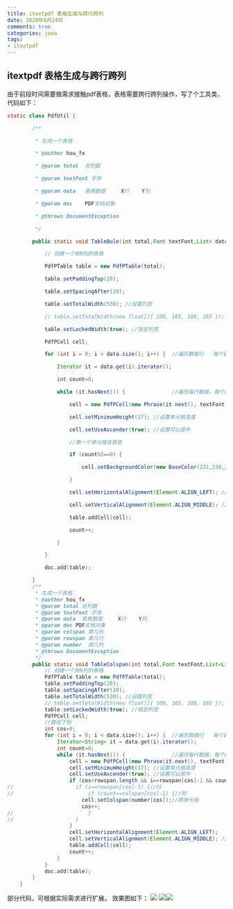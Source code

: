 ```yaml
---
title: itextpdf 表格生成与跨行跨列
date: 2020年6月24日
comments: true
categories: java
tags:
- itextpdf
---
```


## itextpdf 表格生成与跨行跨列

<!--more-->

由于前段时间需要做需求接触pdf表格，表格需要跨行跨列操作，写了个工具类，代码如下：

```java
static class PdfUtil {

        /**

         * 生成一个表格

         * @author hou_fx

         * @param total  总列数

         * @param textFont 字体

         * @param data   表格数据     X行    Y列

         * @param doc    PDF文档对象

         * @throws DocumentException

         */

        public static void TableBule(int total,Font textFont,List> data,Document doc) throws DocumentException{

            // 创建一个有N列的表格

            PdfPTable table = new PdfPTable(total);

            table.setPaddingTop(20);

            table.setSpacingAfter(20);

            table.setTotalWidth(530); //设置列宽

            // table.setTotalWidth(new float[]{ 100, 165, 100, 165 }); //设置列宽

            table.setLockedWidth(true); //锁定列宽

            PdfPCell cell;

            for (int i = 0; i < data.size(); i++) {  //遍历数据行   每个数据行都是一个list

                Iterator it = data.get(i).iterator();

                int count=0;

                while (it.hasNext()) {               //遍历每行数据，每个数据都是一个单元格

                    cell = new PdfPCell(new Phrase(it.next(), textFont));

                    cell.setMinimumHeight(17); //设置单元格高度

                    cell.setUseAscender(true); //设置可以居中

                    //第一个单元格背景色

                    if (count%2==0) {

                        cell.setBackgroundColor(new BaseColor(231,230,230));

                    }

                    cell.setHorizontalAlignment(Element.ALIGN_LEFT); //左对齐

                    cell.setVerticalAlignment(Element.ALIGN_MIDDLE); //设置垂直居中

                    table.addCell(cell);

                    count++;

                }

            }

            doc.add(table);

        }
        /**
         * 生成一个表格
         * @author hou_fx
         * @param total 总列数
         * @param textFont 字体
         * @param data  表格数据     X行    Y列
         * @param doc PDF文档对象
         * @param colspan 第几列
         * @param rowspan 第几行
         * @param number  跨几列
         * @throws DocumentException
         */
        public static void TableColspan(int total,Font textFont,List<List<String>> data,Document doc,int[] rowspan,int[] colspan,int[] number) throws DocumentException{
            // 创建一个有N列的表格
            PdfPTable table = new PdfPTable(total);
            table.setPaddingTop(20);
            table.setSpacingAfter(20);
            table.setTotalWidth(530); //设置列宽
            // table.setTotalWidth(new float[]{ 100, 165, 100, 165 }); //设置列宽
            table.setLockedWidth(true); //锁定列宽
            PdfPCell cell;
            //数组下标
            int cos=0;
            for (int i = 0; i < data.size(); i++) {  //遍历数据行   每个数据行都是一个list
                Iterator<String> it = data.get(i).iterator();
                int count=0;
                while (it.hasNext()) {               //遍历每行数据，每个数据都是一个单元格
                    cell = new PdfPCell(new Phrase(it.next(), textFont));
                    cell.setMinimumHeight(17); //设置单元格高度
                    cell.setUseAscender(true); //设置可以居中
                    if (cos<rowspan.length && i==rowspan[cos]-1 && count==colspan[cos]-1) {
//                    if (i==rowspan[cos]-1) {//行
//                        if (count==colspan[cos]-1) {//列
                        cell.setColspan(number[cos]);//跨单元格
                        cos++;
//                        }
//                    }
                    }
                    cell.setHorizontalAlignment(Element.ALIGN_LEFT);
                    cell.setVerticalAlignment(Element.ALIGN_MIDDLE); //设置垂直居中
                    table.addCell(cell);
                    count++;
                }
            }
            doc.add(table);
        }
    }
```

部分代码，可根据实际需求进行扩展。
效果图如下：
![](https://img-blog.csdnimg.cn/20190215163240830.png?x-oss-process=image/watermark,type_ZmFuZ3poZW5naGVpdGk,shadow_10,text_aHR0cHM6Ly9ibG9nLmNzZG4ubmV0L3FxXzM5MTQ5Mjc1,size_16,color_FFFFFF,t_70)
![](https://img-blog.csdnimg.cn/20190215163345845.png?x-oss-process=image/watermark,type_ZmFuZ3poZW5naGVpdGk,shadow_10,text_aHR0cHM6Ly9ibG9nLmNzZG4ubmV0L3FxXzM5MTQ5Mjc1,size_16,color_FFFFFF,t_70)![](https://img-blog.csdnimg.cn/20190215163423489.png?x-oss-process=image/watermark,type_ZmFuZ3poZW5naGVpdGk,shadow_10,text_aHR0cHM6Ly9ibG9nLmNzZG4ubmV0L3FxXzM5MTQ5Mjc1,size_16,color_FFFFFF,t_70)

